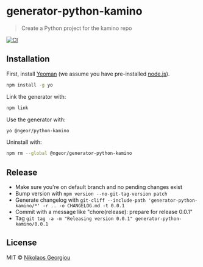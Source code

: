 # generator-python-kamino
> Create a Python project for the kamino repo

[![CI](https://github.com/ngeor/kamino/actions/workflows/generator-python-kamino.yml/badge.svg)](https://github.com/ngeor/kamino/actions/workflows/generator-python-kamino.yml)

## Installation

First, install [Yeoman](https://yeoman.io/) (we assume you have pre-installed [node.js](https://nodejs.org/)).

```bash
npm install -g yo
```

Link the generator with:

```bash
npm link
```

Use the generator with:

```bash
yo @ngeor/python-kamino
```

Uninstall with:

```bash
npm rm --global @ngeor/generator-python-kamino
```

## Release

- Make sure you're on default branch and no pending changes exist
- Bump version with `npm version --no-git-tag-version patch`
- Generate changelog with `git-cliff --include-path 'generator-python-kamino/*' -r .. -o CHANGELOG.md -t 0.0.1`
- Commit with a message like "chore(release): prepare for release 0.0.1"
- Tag `git tag -a -m "Releasing version 0.0.1" generator-python-kamino/0.0.1`

## License

MIT © [Nikolaos Georgiou](https://ngeor.com/)
